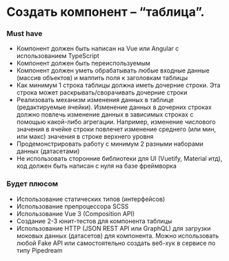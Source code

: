 # Создать компонент – “таблица”.

### Must have
- Компонент должен быть написан на Vue или Angular с использованием TypeScript
- Компонент должен быть переиспользуемым
- Компонент должен уметь обрабатывать любые входные данные (массив объектов) и маппить поля к заголовкам таблицы
- Как минимум 1 строка таблицы должна иметь дочерние строки. Эта строка может раскрывать/сворачивать дочерние строки
- Реализовать механизм изменения данных в таблице (редактируемые ячейки). Изменение данных в дочерних строках должно повлечь изменение данных в зависимых строках с помощью какой-либо агрегации. Например, изменение числового значения в ячейке строки повлечет изменение среднего (или мин, или макс) значения в строке верхнего уровня
- Продемонстрировать работу с минимум 2 разными наборами данных (датасетами)
- Не использовать сторонние библиотеки для UI (Vuetify, Material итд), код должен быть написан с нуля на базе фреймворка

### Будет плюсом
- Использование статических типов (интерфейсов)
- Использование препроцессора SCSS
- Использование Vue 3 (Composition API)
- Создание 2-3 юнит-тестов для компонента таблицы
- Использование HTTP (JSON REST API или GraphQL) для загрузки моковых данных (датасетов) для компонента. Можно использовать любой Fake API или самостоятельно создать веб-хук в сервисе по типу Pipedream
